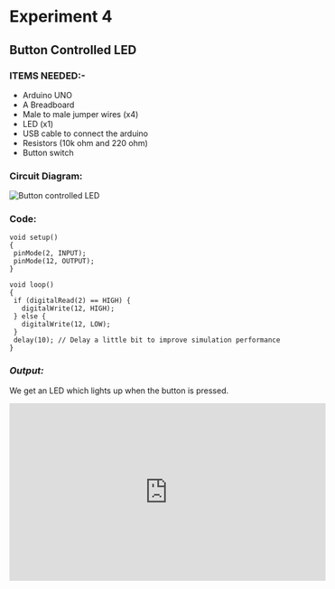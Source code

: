 # Experiment 4
## Button Controlled LED
### __ITEMS NEEDED:-__
* Arduino UNO
* A Breadboard
* Male to male jumper wires (x4)
* LED (x1)
* USB cable to connect the arduino
* Resistors (10k ohm and 220 ohm)
* Button switch

### Circuit Diagram:
![Button controlled LED](https://user-images.githubusercontent.com/69799424/147852038-bb243f6e-2101-4631-a4f4-b30a19df83a2.png)



### Code:

 ```
void setup()
{
  pinMode(2, INPUT);
  pinMode(12, OUTPUT);
}

void loop()
{
  if (digitalRead(2) == HIGH) {
    digitalWrite(12, HIGH);
  } else {
    digitalWrite(12, LOW);
  }
  delay(10); // Delay a little bit to improve simulation performance
}

```
### _Output:_
We get an LED which lights up when the button is pressed.

<iframe width="560" height="315" src="https://www.youtube.com/embed/bcOF31Ylf1E" title="YouTube video player" frameborder="0" allow="accelerometer; autoplay; clipboard-write; encrypted-media; gyroscope; picture-in-picture" allowfullscreen></iframe>


